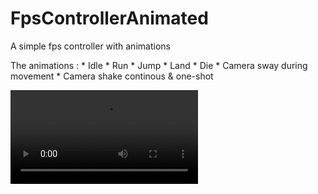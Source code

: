 # FpsControllerAnimated
A simple fps controller with animations

The animations : 
	* Idle
	* Run
	* Jump
	* Land
	* Die
	* Camera sway during movement
	* Camera shake continous & one-shot

<video src="https://github.com/collmut/FpsControllerAnimated/blob/494b87013783d9831502cef5de76763ea9c17919/footage.mp4"></video>
